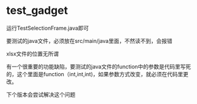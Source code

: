# test_gadget

运行TestSelectionFrame.java即可

要测试的java文件，必须放在src/main/java里面，不然读不到，会报错

xlsx文件的位置无所谓

有一个很重要的功能缺陷，要测试的java文件的function中的参数是代码里写死的，这个里面是function（int,int,int)，如果参数方式改变，就必须在代码里更改。

下个版本会尝试解决这个问题
